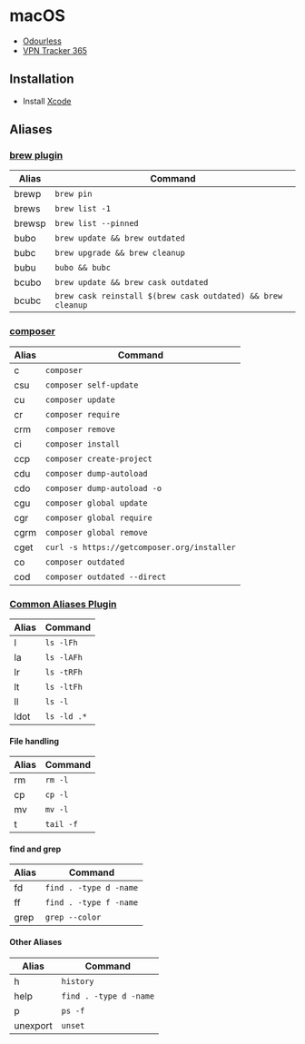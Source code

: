 # macOS

* [Odourless](https://github.com/xiaozhuai/odourless)
* [VPN Tracker 365](https://www.vpntracker.com/)

## Installation

* Install [Xcode](https://apps.apple.com/jp/app/xcode/id497799835)

## Aliases

### [brew plugin](https://github.com/ohmyzsh/ohmyzsh/tree/master/plugins/brew)

| Alias  | Command                                                     |
|--------|-------------------------------------------------------------|
| brewp  | `brew pin`                                                  |
| brews  | `brew list -1`                                              |
| brewsp | `brew list --pinned`                                        |
| bubo   | `brew update && brew outdated`                              |
| bubc   | `brew upgrade && brew cleanup`                              |
| bubu   | `bubo && bubc`                                              |
| bcubo  | `brew update && brew cask outdated`                         |
| bcubc  | `brew cask reinstall $(brew cask outdated) && brew cleanup` |

### [composer](https://github.com/ohmyzsh/ohmyzsh/tree/master/plugins/composer)

| Alias | Command                                     |
|-------|---------------------------------------------|
| c     | `composer`                                  |
| csu   | `composer self-update`                      |
| cu    | `composer update`                           |
| cr    | `composer require`                          |
| crm   | `composer remove`                           |
| ci    | `composer install`                          |
| ccp   | `composer create-project`                   |
| cdu   | `composer dump-autoload`                    |
| cdo   | `composer dump-autoload -o`                 |
| cgu   | `composer global update`                    |
| cgr   | `composer global require`                   |
| cgrm  | `composer global remove`                    |
| cget  | `curl -s https://getcomposer.org/installer` |
| co    | `composer outdated`                         |
| cod   | `composer outdated --direct`                |

### [Common Aliases Plugin](https://github.com/ohmyzsh/ohmyzsh/tree/master/plugins/common-aliases)

| Alias | Command     |
|-------|-------------|
| l     | `ls -lFh`   |
| la    | `ls -lAFh`  |
| lr    | `ls -tRFh`  |
| lt    | `ls -ltFh`  |
| ll    | `ls -l`     |
| ldot  | `ls -ld .*` |

#### File handling

| Alias | Command   |
|-------|-----------|
| rm    | `rm -l`   |
| cp    | `cp -l`   |
| mv    | `mv -l`   |
| t     | `tail -f` |

#### find and grep

| Alias | Command                |
|-------|------------------------|
| fd    | `find . -type d -name` |
| ff    | `find . -type f -name` |
| grep  | `grep --color`         |

#### Other Aliases

| Alias    | Command                |
|----------|------------------------|
| h        | `history`              |
| help     | `find . -type d -name` |
| p        | `ps -f`                |
| unexport | `unset`                |
